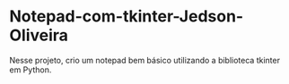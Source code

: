 # Notepad-com-tkinter-Jedson-Oliveira
Nesse projeto, crio um notepad bem básico utilizando a biblioteca tkinter em Python.
